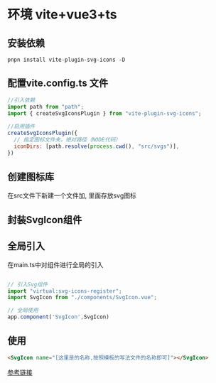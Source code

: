 # 环境 vite+vue3+ts

## 安装依赖

```text
pnpn install vite-plugin-svg-icons -D
```


## 配置vite.config.ts  文件

```js
//引入依赖
import path from "path";
import { createSvgIconsPlugin } from "vite-plugin-svg-icons";
 
//启用插件
createSvgIconsPlugin({
  // 指定图标文件夹，绝对路径（NODE代码）
  iconDirs: [path.resolve(process.cwd(), "src/svgs")],
})
```

## 创建图标库

在src文件下新建一个文件加, 里面存放svg图标


## 封装SvgIcon组件

## 全局引入

在main.ts中对组件进行全局的引入
```js

// 引入Svg组件
import "virtual:svg-icons-register";
import SvgIcon from "./components/SvgIcon.vue";

// 全局使用
app.component('SvgIcon',SvgIcon)
```

## 使用

```html
<SvgIcon name="[这里是的名称,按照模板的写法文件的名称即可]"></SvgIcon>
```

[参考链接](https://blog.csdn.net/qq_34205305/article/details/128963722)
